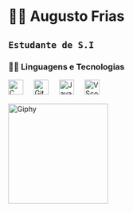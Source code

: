 # 🐱‍💻 Augusto Frias

**``Estudante de S.I ``**
---

### 👨‍💻 Linguagens e Tecnologias

<img
align="left"
 alt="C"
 title="C"
 width="30px"
 style="padding-right: 18px;"  
src="https://icongr.am/devicon/c-plain.svg?size=128&color=4340f2" />
           

<img 
align="left"
 alt="Git"
 title="Git"
 width="30px"
 style="padding-right: 18px;"  
src="https://cdn.jsdelivr.net/gh/devicons/devicon@latest/icons/git/git-original.svg" />


<img 
align="left"
 alt="Java"
 title="Java"
 width="30px"
 style="padding-right: 18px;" 
src="https://cdn.jsdelivr.net/gh/devicons/devicon@latest/icons/java/java-original.svg" />

          
<img 
align="left"
 alt="VScode"
 title="VScode"
 width="30px"
 style="padding-right: 18px;" 
src="https://cdn.jsdelivr.net/gh/devicons/devicon@latest/icons/vscode/vscode-original.svg" />


<Br/>
<Br/>

<img 
align="left"
 alt="Giphy"
 title="Giphy"
 width="200px"
 style="padding-right: 18px;" 
src="https://media0.giphy.com/media/v1.Y2lkPTc5MGI3NjExbXZpaXk4MmNmMnl4bmRtcWMxdWU4dWNrdWk1Nmo3aXc3empmMm1ueiZlcD12MV9pbnRlcm5hbF9naWZfYnlfaWQmY3Q9Zw/1C8bHHJturSx2/giphy.gif" />


